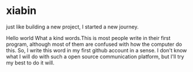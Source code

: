 # xiabin
just like building a new project, I started a new journey.

Hello world
  What a kind words.This is most people write in their first program, although most of them are confused with how the computer do this. So, I write this word in my first github account in a sense. I don't know what I will do with such a open source communication platform, but I'll try my best to do it will.
